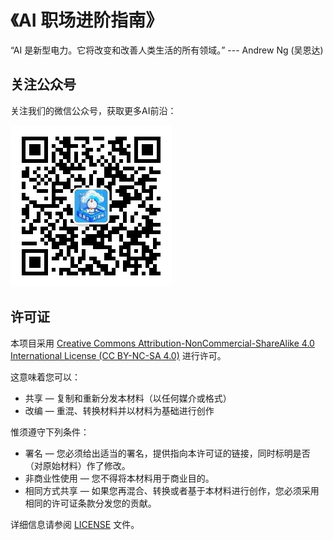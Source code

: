 # 《AI 职场进阶指南》

“AI 是新型电力。它将改变和改善人类生活的所有领域。” --- Andrew Ng (吴恩达)

## 关注公众号

关注我们的微信公众号，获取更多AI前沿：

![微信公众号](theme/qrcode.jpg)

## 许可证

本项目采用 [Creative Commons Attribution-NonCommercial-ShareAlike 4.0 International License (CC BY-NC-SA 4.0)](LICENSE) 进行许可。

这意味着您可以：
- 共享 — 复制和重新分发本材料（以任何媒介或格式）
- 改编 — 重混、转换材料并以材料为基础进行创作

惟须遵守下列条件：
- 署名 — 您必须给出适当的署名，提供指向本许可证的链接，同时标明是否（对原始材料）作了修改。
- 非商业性使用 — 您不得将本材料用于商业目的。
- 相同方式共享 — 如果您再混合、转换或者基于本材料进行创作，您必须采用相同的许可证条款分发您的贡献。

详细信息请参阅 [LICENSE](LICENSE) 文件。